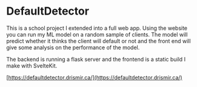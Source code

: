 # DefaultDetector

This is a school project I extended into a full web app. Using the website you can run my ML model on a random sample of clients. The model will predict whether it thinks the client will default or not and the front end will give some analysis on the performance of the model.

The backend is running a flask server and the frontend is a static build I make with SvelteKit.

[https://defaultdetector.drismir.ca/](https://defaultdetector.drismir.ca/)
